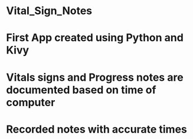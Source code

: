 # Vital_Sign_Notes
# First App created using Python and Kivy
# Vitals signs and Progress notes are documented based on time of computer 
# Recorded notes with accurate times
